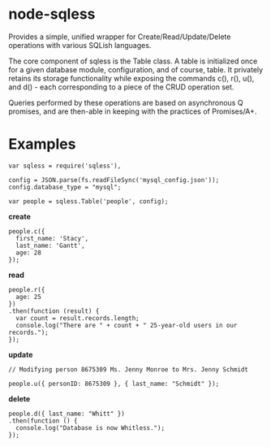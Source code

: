 # node-sqless
Provides a simple, unified wrapper for Create/Read/Update/Delete operations with various SQLish languages.

The core component of sqless is the Table class. A table is initialized once for a given database module, configuration, and of course, table.
It privately retains its storage functionality while exposing the commands c(), r(), u(), and d() - each corresponding to a piece of the CRUD operation set.

Queries performed by these operations are based on asynchronous Q promises, and are then-able in keeping with the practices of Promises/A+.

# Examples

    var sqless = require('sqless'),
    
    config = JSON.parse(fs.readFileSync('mysql_config.json'));
    config.database_type = "mysql";
    
    var people = sqless.Table('people', config);
    

**create**

    people.c({
      first_name: 'Stacy',
      last_name: 'Gantt',
      age: 28
    });


**read**

    people.r({
      age: 25
    })
    .then(function (result) {
      var count = result.records.length;
      console.log("There are " + count + " 25-year-old users in our records.");
    });


**update**

    // Modifying person 8675309 Ms. Jenny Monroe to Mrs. Jenny Schmidt
    
    people.u({ personID: 8675309 }, { last_name: "Schmidt" });


**delete**

    people.d({ last_name: "Whitt" })
    .then(function () {
      console.log("Database is now Whitless.");
    });
